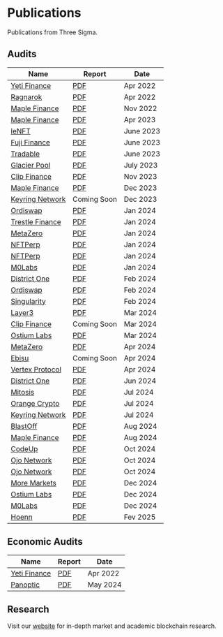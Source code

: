 # Publications
Publications from Three Sigma.


## Audits
| Name | Report | Date |
| ---- | ------ | ---- |
| [Yeti Finance](https://yetifinance.co/) | [PDF](audits/yeti-finance/Yeti_Finance_Audit.pdf) | Apr 2022 |
| [Ragnarok](https://ragnarok.xyz/) | [PDF](audits/ragnarok/Ragnarok_Audit.pdf) | Apr 2022 |
| [Maple Finance](https://www.maple.finance/) | [PDF](audits/maple-finance/Maple_Finance_V2_Audit.pdf) | Nov 2022 |
| [Maple Finance](https://www.maple.finance/) | [PDF](audits/maple-finance-2/Maple_Finance_V2-Audit_202306.pdf) | Apr 2023 |
| [leNFT](https://lenft.fi/) | [PDF](audits/leNFT/LeNFTAudit.pdf) | June 2023 |
| [Fuji Finance](https://fuji.finance/) | [PDF](audits/fuji/FujiAudit.pdf) | June 2023 |
| [Tradable](https://www.tradable.trade/) | [PDF](audits/tradable/TradableAudit.pdf) | June 2023 |
| [Glacier Pool](https://twitter.com/glacier_pool) | [PDF](audits/glacierpool/GlacierAudit.pdf)| July 2023 |
| [Clip Finance](https://www.clip.finance/) | [PDF](audits/ClipFinance-1/ClipFinanceCore.pdf)  | Nov 2023 |
| [Maple Finance](https://www.maple.finance/) | [PDF](audits/maple-finance-3/MapleQ4Audit.pdf) | Dec 2023 |
| [Keyring Network](https://www.keyring.network/) | Coming Soon | Dec 2023 |
| [Ordiswap](https://ordiswap.fi/) | [PDF](audits/ordiswap-amm/OrdiswapAudit.pdf) | Jan 2024 |
| [Trestle Finance](https://www.trestleprotocol.io/) | [PDF](audits/trestle-finance/TrestleAudit.pdf) | Jan 2024 |
| [MetaZero](https://metazero.gg//) | [PDF](audits/metazero/MetazeroVortexAudit.pdf) | Jan 2024 |
| [NFTPerp](https://nftperp.xyz/) | [PDF](audits/NFTPerp/NFTPerp-1.pdf) | Jan 2024 |
| [NFTPerp](https://nftperp.xyz/) | [PDF](audits/NFTPerp-2/NFTPerp-2.pdf) | Jan 2024 |
| [M0Labs](https://www.m0.org/) | [PDF](audits/m0labs/MZeroAudit.pdf)| Jan 2024 |
| [District One](https://districtone.io/) | [PDF](audits/DistrictOne/DistrictOneAudit.pdf) | Feb 2024 |
| [Ordiswap](https://ordiswap.fi/) | [PDF](audits/ordiswap-token/ordiswap_token_audit.pdf) | Feb 2024 |
| [Singularity](https://www.thesingularity.network/) | [PDF](audits/singularity/SingularityAudit.pdf) | Feb 2024 |
| [Layer3](https://layer3.xyz/) | [PDF](audits/layer3/Layer3Audit.pdf) | Mar 2024 |
| [Clip Finance](https://www.clip.finance/) | Coming Soon | Mar 2024 |
| [Ostium Labs](https://www.ostium.io/) | [PDF](audits/ostiumlabs/OstiumAudit.pdf) | Mar 2024 |
| [MetaZero](https://metazero.gg//) | [PDF](audits/metazero-2/MetazeroStakingAudit.pdf) | Apr 2024 |
| [Ebisu](https://ebisu.finance/) | Coming Soon | Apr 2024 |
| [Vertex Protocol](https://vertexprotocol.com/) | [PDF](audits/Vertex/Vertex.pdf) | Apr 2024 |
| [District One](https://districtone.io/) | [PDF](audits/DistrictOne-2/DistrictOneAudit-2.pdf) | Jun 2024 |
| [Mitosis](https://mitosis.org/) | [PDF](audits/mitosis/mitosis-audit.pdf) | Jul 2024 |
| [Orange Crypto](https://www.orangecrypto.com/) | [PDF](audits/orange-crypto/orange-bridge-audit.pdf) | Jul 2024 |
| [Keyring Network](https://www.keyring.network/) | [PDF](audits/Keyring/KeyringV2.pdf) | Jul 2024 |
| [BlastOff](https://blastoff.zone/) | [PDF](audits/BlastOff/IdoPools.pdf) | Aug 2024 |
| [Maple Finance](https://www.maple.finance/) | [PDF](audits/maple-4/MapleSyrupActions.pdf) | Aug 2024 |
| [CodeUp](https://codeup.app/) | [PDF](audits/code-up/CodeUP.pdf) | Oct 2024 |
| [Ojo Network](https://ojo.network/) | [PDF](audits/Ojo-Network/Ojo-1.pdf) | Oct 2024 |
| [Ojo Network](https://ojo.network/) | [PDF](audits/Ojo-Network/Ojo-2.pdf) | Oct 2024 |
| [More Markets](https://www.more.markets/) | [PDF](audits/More-Markets/MORE.pdf) | Dec 2024 |
| [Ostium Labs](https://www.ostium.io/) | [PDF](audits/ostiumlabs-2/Ostium.pdf) | Dec 2024 |
| [M0Labs](https://www.m0.org/) | [PDF](audits/m0labs-2/M0UsualM.pdf)| Dec 2024 |
| [Hoenn](https://www.hoenn.fi/) | [PDF](audits/Hoenn/Hoenn.pdf)| Fev 2025 |

## Economic Audits
| Name | Report | Date |
| ---- | ------ | ---- |
| [Yeti Finance](https://yetifinance.co/) | [PDF](economic-reports/yeti-finance/Yeti_Finance_EconomicReport.pdf) | Apr 2022 |
| [Panoptic](https://panoptic.xyz/) | [PDF](economic-reports/panoptic/Panoptic_Simulations_Report.pdf) | May 2024 |
## Research
Visit our [website](https://threesigma.xyz/blog) for in-depth market and academic blockchain research.

